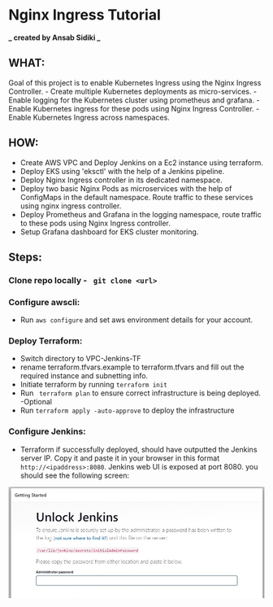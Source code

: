 # Nginx Ingress Tutorial

**_ created by Ansab Sidiki _**

## WHAT:

Goal of this project is to enable Kubernetes Ingress using the Nginx Ingress Controller. - Create multiple Kubernetes deployments as micro-services. - Enable logging for the Kubernetes cluster using prometheus and grafana. - Enable Kubernetes ingress for these pods using Nginx Ingress Controller. - Enable Kubernetes Ingress across namespaces.

## HOW:

- Create AWS VPC and Deploy Jenkins on a Ec2 instance using terraform.
- Deploy EKS using 'eksctl' with the help of a Jenkins pipeline.
- Deploy Nginx Ingress controller in its dedicated namespace.
- Deploy two basic Nginx Pods as microservices with the help of ConfigMaps in the default namespace. Route traffic to these services using nginx ingress controller.
- Deploy Prometheus and Grafana in the logging namespace, route traffic to these pods using Nginx Ingress controller.
- Setup Grafana dashboard for EKS cluster monitoring.

## Steps:

### Clone repo locally - ` git clone <url>` <br>

### Configure awscli:

- Run `aws configure` and set aws environment details for your account.

### Deploy Terraform:

- Switch directory to VPC-Jenkins-TF
- rename terraform.tfvars.example to terraform.tfvars and fill out the required instance and subnetting info.
- Initiate terraform by running `terraform init`
- Run ` terraform plan` to ensure correct infrastructure is being deployed. -Optional
- Run `terraform apply -auto-approve` to deploy the infrastructure

### Configure Jenkins:

- Terraform if successfully deployed, should have outputted the Jenkins server IP. Copy it and paste it in your browser in this format `http://<ipaddress>:8080`.
  Jenkins web UI is exposed at port 8080. you should see the following screen:

![jenkins](./images/jenkinsstartup.jpg)
